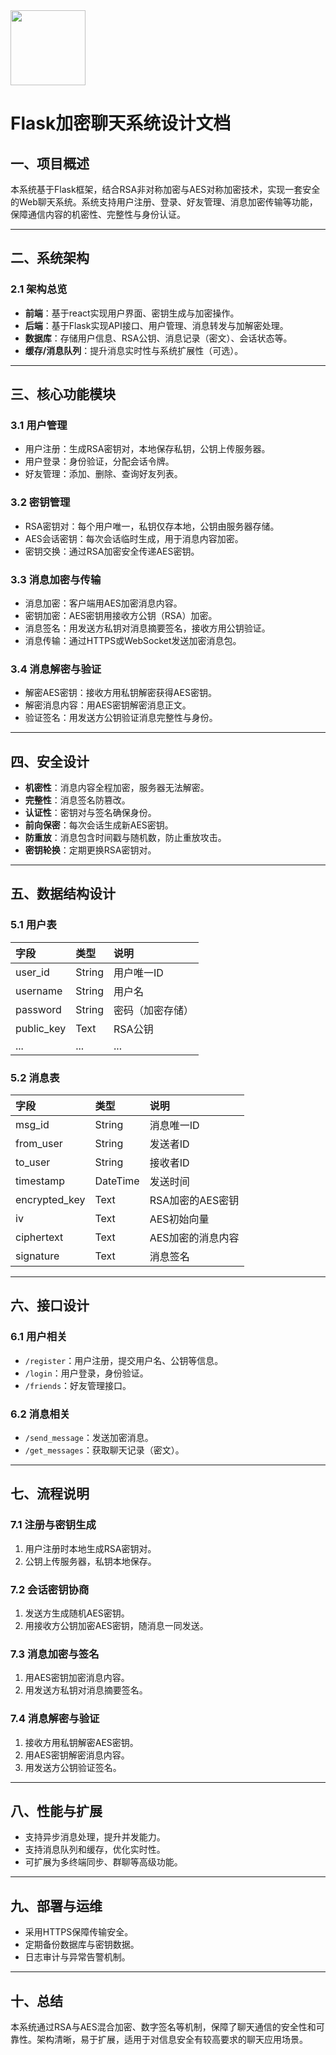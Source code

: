 <img src="https://r2cdn.perplexity.ai/pplx-full-logo-primary-dark%402x.png" class="logo" width="120"/>

# Flask加密聊天系统设计文档

## 一、项目概述

本系统基于Flask框架，结合RSA非对称加密与AES对称加密技术，实现一套安全的Web聊天系统。系统支持用户注册、登录、好友管理、消息加密传输等功能，保障通信内容的机密性、完整性与身份认证。

---

## 二、系统架构

### 2.1 架构总览

- **前端**：基于react实现用户界面、密钥生成与加密操作。
- **后端**：基于Flask实现API接口、用户管理、消息转发与加解密处理。
- **数据库**：存储用户信息、RSA公钥、消息记录（密文）、会话状态等。
- **缓存/消息队列**：提升消息实时性与系统扩展性（可选）。

---

## 三、核心功能模块

### 3.1 用户管理

- 用户注册：生成RSA密钥对，本地保存私钥，公钥上传服务器。
- 用户登录：身份验证，分配会话令牌。
- 好友管理：添加、删除、查询好友列表。


### 3.2 密钥管理

- RSA密钥对：每个用户唯一，私钥仅存本地，公钥由服务器存储。
- AES会话密钥：每次会话临时生成，用于消息内容加密。
- 密钥交换：通过RSA加密安全传递AES密钥。


### 3.3 消息加密与传输

- 消息加密：客户端用AES加密消息内容。
- 密钥加密：AES密钥用接收方公钥（RSA）加密。
- 消息签名：用发送方私钥对消息摘要签名，接收方用公钥验证。
- 消息传输：通过HTTPS或WebSocket发送加密消息包。


### 3.4 消息解密与验证

- 解密AES密钥：接收方用私钥解密获得AES密钥。
- 解密消息内容：用AES密钥解密消息正文。
- 验证签名：用发送方公钥验证消息完整性与身份。

---

## 四、安全设计

- **机密性**：消息内容全程加密，服务器无法解密。
- **完整性**：消息签名防篡改。
- **认证性**：密钥对与签名确保身份。
- **前向保密**：每次会话生成新AES密钥。
- **防重放**：消息包含时间戳与随机数，防止重放攻击。
- **密钥轮换**：定期更换RSA密钥对。

---

## 五、数据结构设计

### 5.1 用户表

| 字段 | 类型 | 说明 |
| :-- | :-- | :-- |
| user_id | String | 用户唯一ID |
| username | String | 用户名 |
| password | String | 密码（加密存储） |
| public_key | Text | RSA公钥 |
| ... | ... | ... |

### 5.2 消息表

| 字段 | 类型 | 说明 |
| :-- | :-- | :-- |
| msg_id | String | 消息唯一ID |
| from_user | String | 发送者ID |
| to_user | String | 接收者ID |
| timestamp | DateTime | 发送时间 |
| encrypted_key | Text | RSA加密的AES密钥 |
| iv | Text | AES初始向量 |
| ciphertext | Text | AES加密的消息内容 |
| signature | Text | 消息签名 |


---

## 六、接口设计

### 6.1 用户相关

- `/register`：用户注册，提交用户名、公钥等信息。
- `/login`：用户登录，身份验证。
- `/friends`：好友管理接口。


### 6.2 消息相关

- `/send_message`：发送加密消息。
- `/get_messages`：获取聊天记录（密文）。

---

## 七、流程说明

### 7.1 注册与密钥生成

1. 用户注册时本地生成RSA密钥对。
2. 公钥上传服务器，私钥本地保存。

### 7.2 会话密钥协商

1. 发送方生成随机AES密钥。
2. 用接收方公钥加密AES密钥，随消息一同发送。

### 7.3 消息加密与签名

1. 用AES密钥加密消息内容。
2. 用发送方私钥对消息摘要签名。

### 7.4 消息解密与验证

1. 接收方用私钥解密AES密钥。
2. 用AES密钥解密消息内容。
3. 用发送方公钥验证签名。

---

## 八、性能与扩展

- 支持异步消息处理，提升并发能力。
- 支持消息队列和缓存，优化实时性。
- 可扩展为多终端同步、群聊等高级功能。

---

## 九、部署与运维

- 采用HTTPS保障传输安全。
- 定期备份数据库与密钥数据。
- 日志审计与异常告警机制。

---

## 十、总结

本系统通过RSA与AES混合加密、数字签名等机制，保障了聊天通信的安全性和可靠性。架构清晰，易于扩展，适用于对信息安全有较高要求的聊天应用场景。

